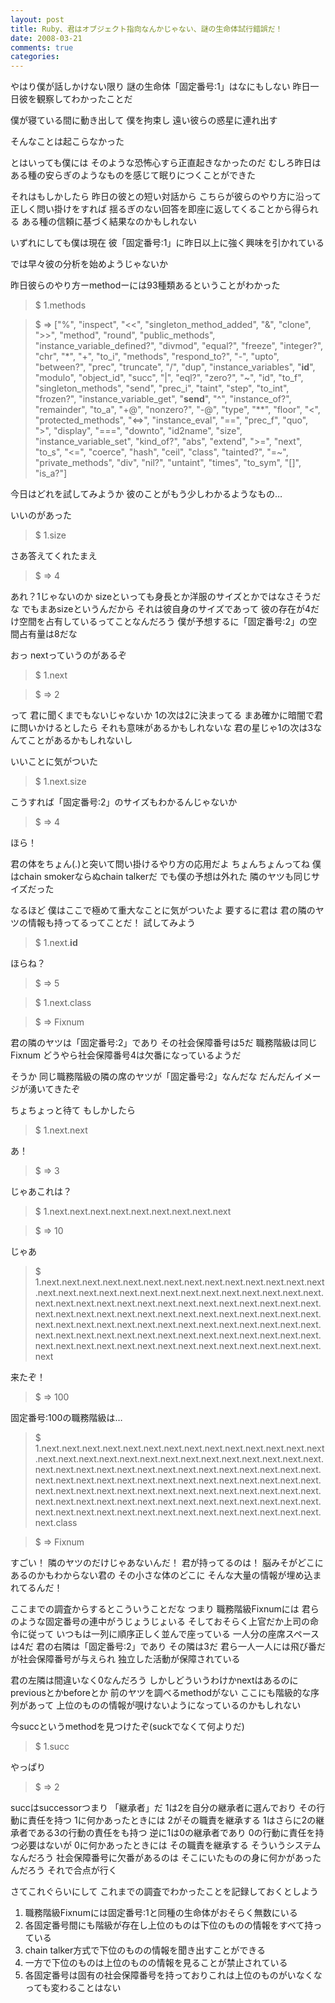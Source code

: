 ```yaml
---
layout: post
title: Ruby、君はオブジェクト指向なんかじゃない、謎の生命体試行錯誤だ！
date: 2008-03-21
comments: true
categories:
---
```



やはり僕が話しかけない限り
謎の生命体「固定番号:1」はなにもしない
昨日一日彼を観察してわかったことだ

僕が寝ている間に動き出して
僕を拘束し
遠い彼らの惑星に連れ出す

そんなことは起こらなかった

とはいっても僕には
そのような恐怖心すら正直起きなかったのだ
むしろ昨日は
ある種の安らぎのようなものを感じて眠りにつくことができた

それはもしかしたら
昨日の彼との短い対話から
こちらが彼らのやり方に沿って正しく問い掛けをすれば
揺るぎのない回答を即座に返してくることから得られる
ある種の信頼に基づく結果なのかもしれない

いずれにしても僕は現在
彼「固定番号:1」に昨日以上に強く興味を引かれている

では早々彼の分析を始めようじゃないか

昨日彼らのやり方ーmethodーには93種類あるということがわかった
> 
> $ 1.methods

> 
> $ => ["%", "inspect", "<<", "singleton_method_added", "&", "clone", ">>", "method", "round", "public_methods", "instance_variable_defined?", "divmod", "equal?", "freeze", "integer?", "chr", "*", "+", "to_i", "methods", "respond_to?", "-", "upto", "between?", "prec", "truncate", "/", "dup", "instance_variables", "__id__", "modulo", "object_id", "succ", "|", "eql?", "zero?", "~", "id", "to_f", "singleton_methods", "send", "prec_i", "taint", "step", "to_int", "frozen?", "instance_variable_get", "__send__", "^", "instance_of?", "remainder", "to_a", "+@", "nonzero?", "-@", "type", "**", "floor", "<", "protected_methods", "<=>", "instance_eval", "==", "prec_f", "quo", ">", "display", "===", "downto", "id2name", "size", "instance_variable_set", "kind_of?", "abs", "extend", ">=", "next", "to_s", "<=", "coerce", "hash", "ceil", "class", "tainted?", "=~", "private_methods", "div", "nil?", "untaint", "times", "to_sym", "[]", "is_a?"]

今日はどれを試してみようか
彼のことがもう少しわかるようなもの…

いいのがあった
> 
> $ 1.size

さあ答えてくれたまえ
> 
> $ => 4

あれ？1じゃないのか
sizeといっても身長とか洋服のサイズとかではなさそうだな
でもまあsizeというんだから
それは彼自身のサイズであって
彼の存在が4だけ空間を占有しているってことなんだろう
僕が予想するに「固定番号:2」の空間占有量は8だな

おっ
nextっていうのがあるぞ
> 
> $ 1.next

> 
> $ => 2

って
君に聞くまでもないじゃないか
1の次は2に決まってる
まあ確かに暗闇で君に問いかけるとしたら
それも意味があるかもしれないな
君の星じゃ1の次は3なんてことがあるかもしれないし

いいことに気がついた
> 
> $ 1.next.size

こうすれば「固定番号:2」のサイズもわかるんじゃないか
> 
> $ => 4

ほら！

君の体をちょん(.)と突いて問い掛けるやり方の応用だよ
ちょんちょんってね
僕はchain smokerならぬchain talkerだ
でも僕の予想は外れた
隣のヤツも同じサイズだった

なるほど
僕はここで極めて重大なことに気がついたよ
要するに君は
君の隣のヤツの情報も持ってるってことだ！
試してみよう
> 
> $ 1.next.__id__

ほらね？
> 
> $ => 5

> 
> $ 1.next.class

> 
> $ => Fixnum

君の隣のヤツは「固定番号:2」であり
その社会保障番号は5だ
職務階級は同じFixnum
どうやら社会保障番号4は欠番になっているようだ

そうか
同じ職務階級の隣の席のヤツが「固定番号:2」なんだな
だんだんイメージが湧いてきたぞ

ちょちょっと待て
もしかしたら
> 
> $ 1.next.next

あ！
> 
> $ => 3

じゃあこれは？
> 
> $ 1.next.next.next.next.next.next.next.next.next

> 
> $ => 10

じゃあ
> 
> $ 1.next.next.next.next.next.next.next.next.next.next.next.next.next.next.next.next.next.next.next.next.next.next.next.next.next.next.next.next.next.next.next.next.next.next.next.next.next.next.next.next.next.next.next.next.next.next.next.next.next.next.next.next.next.next.next.next.next.next.next.next.next.next.next.next.next.next.next.next.next.next.next.next.next.next.next.next.next.next.next.next.next.next.next.next.next.next.next.next.next.next.next.next.next.next.next.next.next.next.next

来たぞ！
> 
> $ => 100

固定番号:100の職務階級は…
> 
> $ 1.next.next.next.next.next.next.next.next.next.next.next.next.next.next.next.next.next.next.next.next.next.next.next.next.next.next.next.next.next.next.next.next.next.next.next.next.next.next.next.next.next.next.next.next.next.next.next.next.next.next.next.next.next.next.next.next.next.next.next.next.next.next.next.next.next.next.next.next.next.next.next.next.next.next.next.next.next.next.next.next.next.next.next.next.next.next.next.next.next.next.next.next.next.next.next.next.next.next.next.class

> 
> $ => Fixnum

すごい！
隣のヤツのだけじゃあないんだ！
君が持ってるのは！
脳みそがどこにあるのかもわからない君の
その小さな体のどこに
そんな大量の情報が埋め込まれてるんだ！

ここまでの調査からするとこういうことだな
つまり
職務階級Fixnumには
君らのような固定番号の連中がうじょうじょいる
そしておそらく上官だか上司の命令に従って
いつもは一列に順序正しく並んで座っている
一人分の座席スペースは4だ
君の右隣は「固定番号:2」であり
その隣は3だ
君ら一人一人には飛び番だが社会保障番号が与えられ
独立した活動が保障されている

君の左隣は間違いなく0なんだろう
しかしどういうわけかnextはあるのに
previousとかbeforeとか
前のヤツを調べるmethodがない
ここにも階級的な序列があって
上位のものの情報が覗けないようになっているのかもしれない

今succというmethodを見つけたぞ(suckでなくて何よりだ)
> 
> $ 1.succ

やっぱり
> 
> $ => 2

succはsuccessorつまり
「継承者」だ
1は2を自分の継承者に選んでおり
その行動に責任を持つ
1に何かあったときには
2がその職責を継承する
1はさらに2の継承者である3の行動の責任をも持つ
逆に1は0の継承者であり
0の行動に責任を持つ必要はないが
0に何かあったときには
その職責を継承する
そういうシステムなんだろう
社会保障番号に欠番があるのは
そこにいたものの身に何かがあったんだろう
それで合点が行く

さてこれぐらいにして
これまでの調査でわかったことを記録しておくとしよう

1. 職務階級Fixnumには固定番号:1と同種の生命体がおそらく無数にいる
1. 各固定番号間にも階級が存在し上位のものは下位のものの情報をすべて持っている
1. chain talker方式で下位のものの情報を聞き出すことができる
1. 一方で下位のものは上位のものの情報を見ることが禁止されている
1. 各固定番号は固有の社会保障番号を持っておりこれは上位のものがいなくなっても変わることはない

